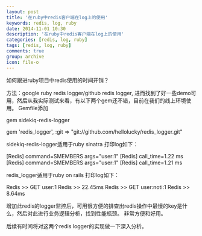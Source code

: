```yaml
---
layout: post
title: '在ruby中redis客户端在log上的使用'
keywords: redis, log, ruby
date: 2014-11-01 10:30
description: '在ruby中redis客户端在log上的使用'
categories: [redis, log, ruby]
tags: [redis, log, ruby]
comments: true
group: archive
icon: file-o
---
```


如何跟进ruby项目中redis使用的时间开销？

方法：google ruby redis logger/github redis logger, 进而找到了好一些demo可用，然后从我实际测试来看，有以下两个gem还不错，目前在我们的线上环境使用。
Gemfile添加
> 
gem sidekiq-redis-logger

gem 'redis_logger', :git => "git://github.com/hellolucky/redis_logger.git"

<!-- more -->

sidekiq-redis-logger适用于ruby sinatra
打印log如下：
>
[Redis] command=SMEMBERS args="user:1"
[Redis] call_time=1.22 ms
[Redis] command=SMEMBERS args="user:1"
[Redis] call_time=1.21 ms

redis_logger适用于ruby on rails
打印log如下：
>
Redis >> GET user:1
Redis >> 22.45ms
Redis >> GET user:noti:1
Redis >> 8.64ms

增加此redis的logger监控后，可用很方便的排查出redis操作中最慢的key是什么，然后对此进行业务逻辑分析，找到性能瓶颈。
非常方便和好用。

后续有时间将对这两个redis logger的实现做一下深入分析。